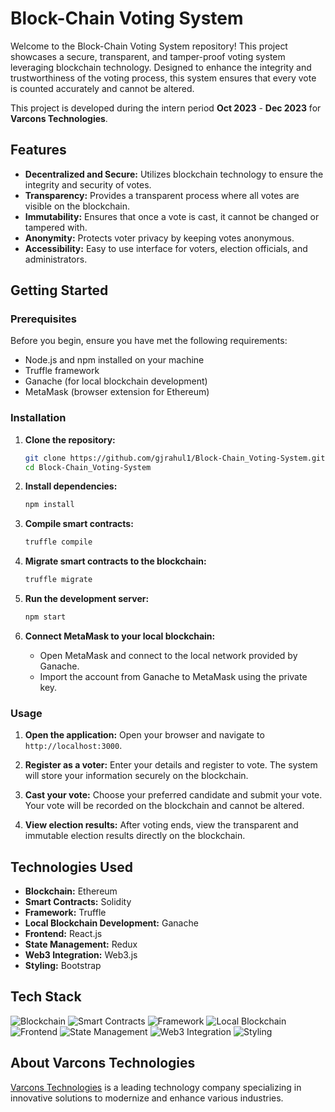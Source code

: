 # Block-Chain Voting System

Welcome to the Block-Chain Voting System repository! This project showcases a secure, transparent, and tamper-proof voting system leveraging blockchain technology. Designed to enhance the integrity and trustworthiness of the voting process, this system ensures that every vote is counted accurately and cannot be altered.

This project is developed during the intern period **Oct 2023** - **Dec 2023** for **Varcons Technologies**.

## Features

- **Decentralized and Secure:** Utilizes blockchain technology to ensure the integrity and security of votes.
- **Transparency:** Provides a transparent process where all votes are visible on the blockchain.
- **Immutability:** Ensures that once a vote is cast, it cannot be changed or tampered with.
- **Anonymity:** Protects voter privacy by keeping votes anonymous.
- **Accessibility:** Easy to use interface for voters, election officials, and administrators.

## Getting Started

### Prerequisites

Before you begin, ensure you have met the following requirements:

- Node.js and npm installed on your machine
- Truffle framework
- Ganache (for local blockchain development)
- MetaMask (browser extension for Ethereum)

### Installation

1. **Clone the repository:**
    ```bash
    git clone https://github.com/gjrahul1/Block-Chain_Voting-System.git
    cd Block-Chain_Voting-System
    ```

2. **Install dependencies:**
    ```bash
    npm install
    ```

3. **Compile smart contracts:**
    ```bash
    truffle compile
    ```

4. **Migrate smart contracts to the blockchain:**
    ```bash
    truffle migrate
    ```

5. **Run the development server:**
    ```bash
    npm start
    ```

6. **Connect MetaMask to your local blockchain:**

    - Open MetaMask and connect to the local network provided by Ganache.
    - Import the account from Ganache to MetaMask using the private key.

### Usage

1. **Open the application:**
    Open your browser and navigate to `http://localhost:3000`.
    
2. **Register as a voter:**
    Enter your details and register to vote. The system will store your information securely on the blockchain.
    
3. **Cast your vote:**
    Choose your preferred candidate and submit your vote. Your vote will be recorded on the blockchain and cannot be altered.
    
4. **View election results:**
    After voting ends, view the transparent and immutable election results directly on the blockchain.

## Technologies Used

- **Blockchain:** Ethereum
- **Smart Contracts:** Solidity
- **Framework:** Truffle
- **Local Blockchain Development:** Ganache
- **Frontend:** React.js
- **State Management:** Redux
- **Web3 Integration:** Web3.js
- **Styling:** Bootstrap

## Tech Stack

![Blockchain](https://img.shields.io/badge/Blockchain-Ethereum-blue)
![Smart Contracts](https://img.shields.io/badge/Smart%20Contracts-Solidity-green)
![Framework](https://img.shields.io/badge/Framework-Truffle-red)
![Local Blockchain](https://img.shields.io/badge/Local%20Blockchain-Ganache-orange)
![Frontend](https://img.shields.io/badge/Frontend-React.js-blue)
![State Management](https://img.shields.io/badge/State%20Management-Redux-purple)
![Web3 Integration](https://img.shields.io/badge/Web3%20Integration-Web3.js-yellow)
![Styling](https://img.shields.io/badge/Styling-Bootstrap-brightgreen)

## About Varcons Technologies

[Varcons Technologies](https://www.linkedin.com/company/varcons-technologies/?originalSubdomain=in) is a leading technology company specializing in innovative solutions to modernize and enhance various industries.

